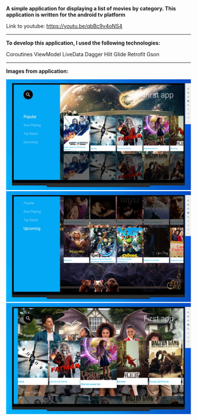**A simple application for displaying a list of movies by category. This application is written for the android tv platform**

Link to youtube: https://youtu.be/qbBc9v4oNS4

---

**To develop this application, I used the following technologies:**

Coroutines
ViewModel
LiveData
Dagger Hilt
Glide
Retrofit
Gson

---

**Images from application:**

![1](/app/src/main/assets/1.jpg)
![2](/app/src/main/assets/2.jpg)
![3](/app/src/main/assets/3.jpg)